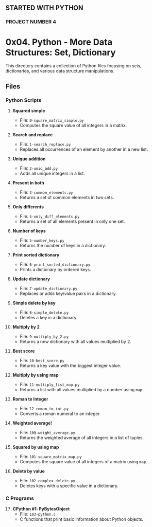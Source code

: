 ## STARTED WITH PYTHON
### PROJECT NUMBER 4

# 0x04. Python - More Data Structures: Set, Dictionary

This directory contains a collection of Python files focusing on sets, dictionaries, and various data structure manipulations.

## Files

### Python Scripts
1. **Squared simple**
   - File: `0-square_matrix_simple.py`
   - Computes the square value of all integers in a matrix.

2. **Search and replace**
   - File: `1-search_replace.py`
   - Replaces all occurrences of an element by another in a new list.

3. **Unique addition**
   - File: `2-uniq_add.py`
   - Adds all unique integers in a list.

4. **Present in both**
   - File: `3-common_elements.py`
   - Returns a set of common elements in two sets.

5. **Only differents**
   - File: `4-only_diff_elements.py`
   - Returns a set of all elements present in only one set.

6. **Number of keys**
   - File: `5-number_keys.py`
   - Returns the number of keys in a dictionary.

7. **Print sorted dictionary**
   - File: `6-print_sorted_dictionary.py`
   - Prints a dictionary by ordered keys.

8. **Update dictionary**
   - File: `7-update_dictionary.py`
   - Replaces or adds key/value pairs in a dictionary.

9. **Simple delete by key**
   - File: `8-simple_delete.py`
   - Deletes a key in a dictionary.

10. **Multiply by 2**
    - File: `9-multiply_by_2.py`
    - Returns a new dictionary with all values multiplied by 2.

11. **Best score**
    - File: `10-best_score.py`
    - Returns a key value with the biggest integer value.

12. **Multiply by using map**
    - File: `11-multiply_list_map.py`
    - Returns a list with all values multiplied by a number using `map`.

13. **Roman to Integer**
    - File: `12-roman_to_int.py`
    - Converts a roman numeral to an integer.

14. **Weighted average!**
    - File: `100-weight_average.py`
    - Returns the weighted average of all integers in a list of tuples.

15. **Squared by using map**
    - File: `101-square_matrix_map.py`
    - Computes the square value of all integers of a matrix using `map`.

16. **Delete by value**
    - File: `102-complex_delete.py`
    - Deletes keys with a specific value in a dictionary.


### C Programs
17. **CPython #1: PyBytesObject**
    - File: `103-python.c`
    - C functions that print basic information about Python objects.

